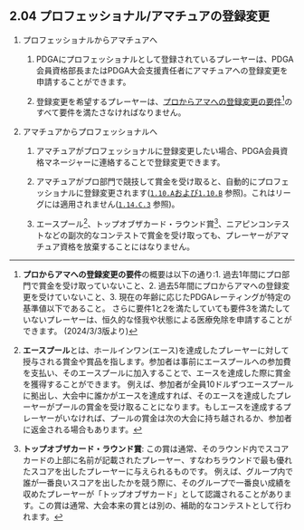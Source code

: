 ## 2.04 プロフェッショナル/アマチュアの登録変更

1. プロフェッショナルからアマチュアへ

    1. PDGAにプロフェッショナルとして登録されているプレーヤーは、PDGA会員資格部長またはPDGA大会支援責任者にアマチュアへの登録変更を申請することができます。

    1. 登録変更を希望するプレーヤーは、[プロからアマへの登録変更の要件](https://www.pdga.com/reclassification)[^2.04.1]のすべて要件を満たさなければなりません。

1. アマチュアからプロフェッショナルへ

    1. アマチュアがプロフェッショナルに登録変更したい場合、PDGA会員資格マネージャーに連絡することで登録変更できます。

    1. アマチュアがプロ部門で競技して賞金を受け取ると、自動的にプロフェッショナルに登録変更されます([`1.10.A`および`1.10.B`](#賞品の配布) 参照)。これはリーグには適用されません([`1.14.C.3`](#リーグ) 参照)。

    1. エースプール[^2.04.2]、トップオブザカード・ラウンド賞[^2.04.3]、ニアピンコンテストなどの副次的なコンテストで賞金を受け取っても、プレーヤーがアマチュア資格を放棄することにはなりません。

[^2.04.1]: **プロからアマへの登録変更の要件**の概要は以下の通り:1. 過去1年間にプロ部門で賞金を受け取っていないこと、2. 過去5年間にプロからアマへの登録変更を受けていないこと、3. 現在の年齢に応じたPDGAレーティングが特定の基準値以下であること。
さらに要件1と2を満たしていても要件3を満たしていないプレーヤーは、恒久的な怪我や状態による医療免除を申請することができます。
(2024/3/3版より)

[^2.04.2]: **エースプール**とは、ホールインワン(エース)を達成したプレーヤーに対して授与される賞金や賞品を指します。参加者は事前にエースプールへの参加費を支払い、そのエースプールに加入することで、エースを達成した際に賞金を獲得することができます。
例えば、参加者が全員10ドルずつエースプールに拠出し、大会中に誰かがエースを達成すれば、そのエースを達成したプレーヤーがプールの賞金を受け取ることになります。もしエースを達成するプレーヤーがいなければ、プールの賞金は次の大会に持ち越されるか、参加者に返金される場合もあります。

[^2.04.3]: **トップオブザカード・ラウンド賞**:
この賞は通常、そのラウンド内でスコアカードの上部に名前が記載されたプレーヤー、すなわちラウンドで最も優れたスコアを出したプレーヤーに与えられるものです。
例えば、グループ内で誰が一番良いスコアを出したかを競う際に、そのグループで一番良い成績を収めたプレーヤーが「トップオブザカード」として認識されることがあります。この賞は通常、大会本来の賞とは別の、補助的なコンテストとして行われます。
